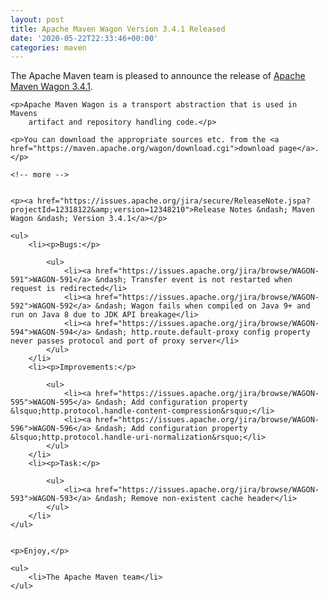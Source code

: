 ```yaml
---
layout: post
title: Apache Maven Wagon Version 3.4.1 Released
date: '2020-05-22T22:33:46+00:00'
categories: maven
---
```

<div class="entry-content"><p>The Apache Maven team is pleased to announce the release of
    <a href="https://maven.apache.org/wagon/">Apache Maven Wagon 3.4.1</a>.</p>

    <p>Apache Maven Wagon is a transport abstraction that is used in Mavens
        artifact and repository handling code.</p>

    <p>You can download the appropriate sources etc. from the <a href="https://maven.apache.org/wagon/download.cgi">download page</a>.</p>

    <!-- more -->


    <p><a href="https://issues.apache.org/jira/secure/ReleaseNote.jspa?projectId=12318122&amp;version=12348210">Release Notes &ndash; Maven Wagon &ndash; Version 3.4.1</a></p>

    <ul>
        <li><p>Bugs:</p>

            <ul>
                <li><a href="https://issues.apache.org/jira/browse/WAGON-591">WAGON-591</a> &ndash; Transfer event is not restarted when request is redirected</li>
                <li><a href="https://issues.apache.org/jira/browse/WAGON-592">WAGON-592</a> &ndash; Wagon fails when compiled on Java 9+ and run on Java 8 due to JDK API breakage</li>
                <li><a href="https://issues.apache.org/jira/browse/WAGON-594">WAGON-594</a> &ndash; http.route.default-proxy config property never passes protocol and port of proxy server</li>
            </ul>
        </li>
        <li><p>Improvements:</p>

            <ul>
                <li><a href="https://issues.apache.org/jira/browse/WAGON-595">WAGON-595</a> &ndash; Add configuration property &lsquo;http.protocol.handle-content-compression&rsquo;</li>
                <li><a href="https://issues.apache.org/jira/browse/WAGON-596">WAGON-596</a> &ndash; Add configuration property &lsquo;http.protocol.handle-uri-normalization&rsquo;</li>
            </ul>
        </li>
        <li><p>Task:</p>

            <ul>
                <li><a href="https://issues.apache.org/jira/browse/WAGON-593">WAGON-593</a> &ndash; Remove non-existent cache header</li>
            </ul>
        </li>
    </ul>


    <p>Enjoy,</p>

    <ul>
        <li>The Apache Maven team</li>
    </ul>

</div>
